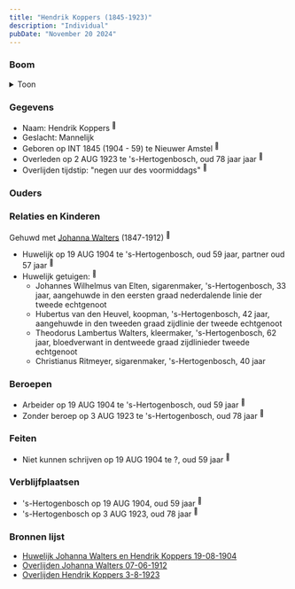 ```yaml
---
title: "Hendrik Koppers (1845-1923)"
description: "Individual"
pubDate: "November 20 2024"
---
```


### Boom
<details><summary>Toon</summary>

![test](https://www.plantuml.com/plantuml/svg/XT9VQy8m403mztoAGn_S7eJ-4rSHKOUTEYPZA7kKjBsreMbIaXGfudTVrB896zjRkEJkVfTagWrLfYuvqGKJ5LMqX9WcHQPaBT97oQK2ewZGTWk58JbB4HAc4exNDPQLQQ34CaQbho5jKA4qJONafch2gTPm900mbof5jSrPKWZKUZmkAHEJ2VZaH4WFNY-jD27NbCuIHQfO0S-ogcoJ3b0DAyTntH2-KhiBFnf4Srl_-C6GfoSOZs8QD_jO6iDnD87LPWlkGp20EpTq0kZ38Bo73SFwW0fcfKNpcrnTr9plgKZtYP9Qnz92RH4FPhidS4FFXvxkBr4PcQ68fKxoixq5hsLEXQ3mJhcv1JiXG3UQB_o5_mVK7SBBxEri7Vviygzm2ElTnWfTxpTX2noF3fYcJ6JdTc4xanDSe97ZE847NSwot3J8kJnOx8cqDzxljoT8Ez5tW4pjGzclz0a0)
</details>

### Gegevens
- Naam: Hendrik Koppers <sup><a href="../s00159/" style="text-decoration:none" title="Huwelijk Johanna Walters en Hendrik Koppers 19-08-1904">:link:</a></sup>
- Geslacht: Mannelijk
- Geboren op INT 1845 (1904 - 59) te Nieuwer Amstel <sup><a href="../s00159/" style="text-decoration:none" title="Huwelijk Johanna Walters en Hendrik Koppers 19-08-1904">:link:</a></sup>
- Overleden op 2 AUG 1923 te 's-Hertogenbosch, oud 78 jaar jaar <sup><a href="../s00227/" style="text-decoration:none" title="Overlijden Hendrik Koppers 3-8-1923">:link:</a></sup>
- Overlijden tijdstip: "negen uur des voormiddags" <sup><a href="../s00227/" style="text-decoration:none" title="Overlijden Hendrik Koppers 3-8-1923">:link:</a></sup>

### Ouders

### Relaties en Kinderen

Gehuwd met [Johanna Walters](../i00109/) (1847-1912) <sup><a href="../s00159/" style="text-decoration:none" title="Huwelijk Johanna Walters en Hendrik Koppers 19-08-1904">:link:</a></sup>
- Huwelijk op 19 AUG 1904 te 's-Hertogenbosch, oud 59 jaar, partner oud 57 jaar <sup><a href="../s00159/" style="text-decoration:none" title="Huwelijk Johanna Walters en Hendrik Koppers 19-08-1904">:link:</a></sup>
- Huwelijk getuigen:  <sup><a href="../s00159/" style="text-decoration:none" title="Huwelijk Johanna Walters en Hendrik Koppers 19-08-1904">:link:</a></sup>
  - Johannes Wilhelmus van Elten, sigarenmaker, \'s-Hertogenbosch, 33 jaar, aangehuwde in den eersten graad nederdalende linie der tweede echtgenoot
  - Hubertus van den Heuvel, koopman, \'s-Hertogenbosch, 42 jaar, aangehuwde in den tweeden graad zijdlinie der tweede echtgenoot
  - Theodorus Lambertus Walters, kleermaker, \'s-Hertogenbosch, 62 jaar, bloedverwant in dentweede graad zijdlinieder tweede echtgenoot
  - Christianus Ritmeyer, sigarenmaker, \'s-Hertogenbosch, 40 jaar

### Beroepen
- Arbeider op 19 AUG 1904 te 's-Hertogenbosch, oud 59 jaar <sup><a href="../s00159/" style="text-decoration:none" title="Huwelijk Johanna Walters en Hendrik Koppers 19-08-1904">:link:</a></sup>
- Zonder beroep op 3 AUG 1923 te 's-Hertogenbosch, oud 78 jaar <sup><a href="../s00227/" style="text-decoration:none" title="Overlijden Hendrik Koppers 3-8-1923">:link:</a></sup>

### Feiten
- Niet kunnen schrijven op 19 AUG 1904 te ?, oud 59 jaar <sup><a href="../s00159/" style="text-decoration:none" title="Huwelijk Johanna Walters en Hendrik Koppers 19-08-1904">:link:</a></sup>

### Verblijfplaatsen
- 's-Hertogenbosch  op 19 AUG 1904, oud 59 jaar  <sup><a href="../s00159/" style="text-decoration:none" title="Huwelijk Johanna Walters en Hendrik Koppers 19-08-1904">:link:</a></sup>
- 's-Hertogenbosch  op 3 AUG 1923, oud 78 jaar  <sup><a href="../s00227/" style="text-decoration:none" title="Overlijden Hendrik Koppers 3-8-1923">:link:</a></sup>

### Bronnen lijst
- [Huwelijk Johanna Walters en Hendrik Koppers 19-08-1904](../s00159/)
- [Overlijden Johanna Walters 07-06-1912](../s00161/)
- [Overlijden Hendrik Koppers 3-8-1923](../s00227/)